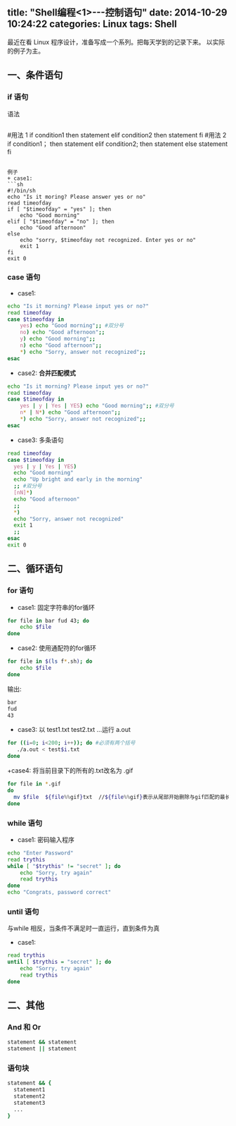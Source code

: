 title: "Shell编程<1>---控制语句"
date: 2014-10-29 10:24:22
categories: Linux
tags: Shell
---
最近在看 Linux 程序设计，准备写成一个系列。把每天学到的记录下来。
以实际的例子为主。
<!--more-->
## 一、条件语句
### if 语句
语法
> ```sh
#用法 1
if condition1
then
  statement
elif condition2
then
  statement
fi
#用法 2
if condition1； then
  statement
elif condition2; then
  statement
else
  statement
fi
```

例子
+ case1:
```sh
#!/bin/sh
echo "Is it moring? Please answer yes or no"
read timeofday
if [ "$timeofday" = "yes" ]; then
    echo "Good morning"
elif [ "$timeofday" = "no" ]; then
    echo "Good afternoon"
else
    echo "sorry, $timeofday not recognized. Enter yes or no"
    exit 1
fi
exit 0
```

### case 语句
+ case1:
```sh
echo "Is it morning? Please input yes or no?"
read timeofday
case $timeofday in
    yes) echo "Good morning";; #双分号
    no) echo "Good afternoon";;
    y) echo "Good morning";;
    n) echo "Good afternoon";;
    *) echo "Sorry, answer not recognized";;
esac
```
+ case2: **合并匹配模式**
```sh
echo "Is it morning? Please input yes or no?"
read timeofday
case $timeofday in
    yes | y | Yes | YES) echo "Good morning";; #双分号
    n* | N*) echo "Good afternoon";;
    *) echo "Sorry, answer not recognized";;
esac
```
+ case3: 多条语句
```sh
read timeofday
case $timeofday in
  yes | y | Yes | YES)
  echo "Good morning"
  echo "Up bright and early in the morning"
  ;; #双分号
  [nN]*)
  echo "Good afternoon"
  ;;
  *)
  echo "Sorry, answer not recognized"
  exit 1
  ;;
esac
exit 0
```

## 二、循环语句
### for 语句
+ case1: 固定字符串的for循环
```sh
for file in bar fud 43; do
    echo $file
done
```
+ case2: 使用通配符的for循环
```sh
for file in $(ls f*.sh); do
    echo $file
done
```
输出:
```sh
bar
fud
43
```
+ case3: 以 test1.txt test2.txt ...运行 a.out
```sh
for ((i=0; i<200; i++)); do #必须有两个括号
   ./a.out < test$i.txt
done
```
+case4: 将当前目录下的所有的.txt改名为 .gif
```sh
for file in *.gif
do
  mv $file  ${file%%gif}txt  //${file%%gif}表示从尾部开始删除与gif匹配的最长部分
done
```

### while 语句
+ case1: 密码输入程序
```sh
echo "Enter Password"
read trythis
while [ "$trythis" != "secret" ]; do
    echo "Sorry, try again"
    read trythis
done
echo "Congrats, password correct"
```

### until 语句
与while 相反，当条件不满足时一直运行，直到条件为真
+ case1:
```sh
read trythis
until [ $trythis = "secret" ]; do
    echo "Sorry, try again"
    read trythis
done
```

## 二、其他
### And 和 Or
```sh
statement && statement
statement || statement
```
### 语句块
```sh
statement && {
  statement1
  statement2
  statement3
  ...
}
```
